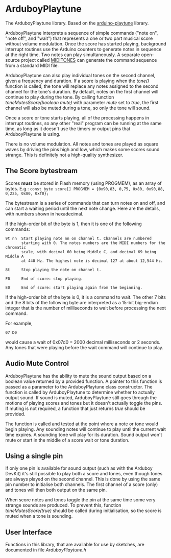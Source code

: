 # ArduboyPlaytune

The ArduboyPlaytune library.
Based on the [arduino-playtune](https://github.com/LenShustek/arduino-playtune) library.

ArduboyPlaytune interprets a sequence of simple commands ("note on", "note off", and "wait") that represents a one or two part musical score without volume modulation. Once the score has started playing, background interrupt routines use the Arduino counters to generate notes in sequence at the right time. Two notes can play simultaneously. A separate open-source project called [MIDITONES](https://github.com/lenshustek/miditones) can generate the command sequence from a standard MIDI file.

ArduboyPlaytune can also play individual tones on the second channel, given a frequency and duration. If a score is playing when the *tone()* function is called, the tone will replace any notes assigned to the second channel for the tone's duration. By default, notes on the first channel will continue to play during the tone. By calling function
*toneMutesScore(boolean mute)* with parameter *mute* set to *true*,
the first channel will also be muted during a tone, so only the tone will sound.

Once a score or tone starts playing, all of the processing happens in interrupt routines, so any other "real" program can be running at the same time, as long as it doesn't use the timers or output pins that ArduboyPlaytune is using.

There is no volume modulation. All notes and tones are played as square waves by driving the pins high and low, which makes some scores sound strange. This is definitely not a high-quality synthesizer.

## The Score bytestream

Scores **must** be stored in Flash memory (using PROGMEM), as an array of bytes. E.g.:
`const byte score[] PROGMEM = {0x90,83, 0,75, 0x80, 0x90,88, 0,225, 0x80, 0xf0};`

The bytestream is a series of commands that can turn notes on and off, and can start a waiting period until the next note change. Here are the details, with numbers shown in hexadecimal.

If the high-order bit of the byte is 1, then it is one of the following commands:

    9t nn  Start playing note nn on channel t. Channels are numbered
           starting with 0. The notes numbers are the MIDI numbers for the chromatic
           scale, with decimal 60 being Middle C, and decimal 69 being Middle A
           at 440 Hz. The highest note is decimal 127 at about 12,544 Hz.

    8t     Stop playing the note on channel t.

    F0     End of score: stop playing.

    E0     End of score: start playing again from the beginning.

If the high-order bit of the byte is 0, it is a command to wait. The other 7 bits and the 8 bits of the following byte are interpreted as a 15-bit big-endian integer that is the number of milliseconds to wait before processing the next command.

For example,

    07 D0

would cause a wait of 0x07d0 = 2000 decimal milliseconds or 2 seconds. Any tones that were playing before the wait command will continue to play.

## Audio Mute Control

ArduboyPlaytune has the ability to mute the sound output based on a boolean value returned by a provided function. A pointer to this function is passed as a parameter to the ArduboyPlaytune class constructor. The function is called by ArduboyPlaytune to determine whether to actually output sound. If sound is muted, ArduboyPlaytune still goes through the motions of playing scores and tones but it doesn't actually toggle the pins. If muting is not required, a function that just returns *true* should be provided.

The function is called and tested at the point where a note or tone would begin playing. Any sounding notes will continue to play until the current wait time expires. A sounding tone will play for its duration. Sound output won't mute or start in the middle of a score wait or tone duration.

## Using a single pin

If only one pin is available for sound output (such as with the Arduboy DevKit) it's still possible to play both a score and tones, even though tones are always played on the second channel. This is done by using the same pin number to initialise both channels. The first channel of a score (only) and tones will then both output on the same pin.

When score notes and tones toggle the pin at the same time some very strange sounds are produced. To prevent this, function *toneMutesScore(true)* should be called during initialisation, so the score is muted when a tone is sounding.

## User Interface

Functions in this library, that are available for use by sketches, are documented in file *ArduboyPlaytune.h*

